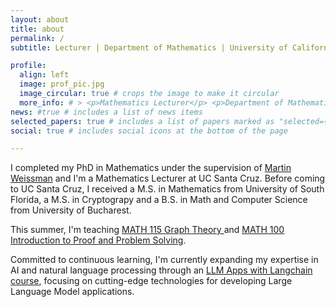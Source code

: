 ```yaml
---
layout: about
title: about
permalink: /
subtitle: Lecturer | Department of Mathematics | University of California Santa Cruz, CA 

profile:
  align: left
  image: prof_pic.jpg
  image_circular: true # crops the image to make it circular
  more_info: # > <p>Mathematics Lecturer</p> <p>Department of Mathematics</p><p>University of California</p> <p>Santa Cruz, CA 95064</p>
news: #true # includes a list of news items
selected_papers: true # includes a list of papers marked as "selected={true}"
social: true # includes social icons at the bottom of the page

---
```


<p> I completed my PhD in Mathematics under the supervision of <a href="http://martyweissman.com/">Martin Weissman</a> and I'm a Mathematics Lecturer at UC Santa Cruz. Before coming to UC Santa Cruz, I received a M.S. in Mathematics from University of South Florida, a M.S. in Cryptograpy and a B.S. in Math and Computer Science from University of Bucharest. 
</p>

<p>
This summer, I'm teaching 
<a href="https://pisa.ucsc.edu/class_search/index.php?action=detail&class_data=YToyOntzOjU6IjpTVFJNIjtzOjQ6IjIyNDQiO3M6MTA6IjpDTEFTU19OQlIiO3M6NToiNzAxMjUiO30%253D"> MATH 115 Graph Theory </a>
and 
<a href="https://pisa.ucsc.edu/class_search/index.php?action=detail&class_data=YToyOntzOjU6IjpTVFJNIjtzOjQ6IjIyNDQiO3M6MTA6IjpDTEFTU19OQlIiO3M6NToiNzAxMzAiO30%253D"> MATH 100 Introduction to Proof and Problem Solving</a>.
 </p>

 <p> Committed to continuous learning, I'm currently expanding my expertise in AI and natural language processing through an <a href="https://uplimit.com/course/llm-apps-with-langchain">LLM Apps with Langchain course</a>, focusing on cutting-edge technologies for developing Large Language Model applications.
 </p>
